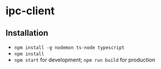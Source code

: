 # ipc-client

## Installation

- `npm install -g nodemon ts-node typescript`
- `npm install`
- `npm start` for development; `npm run build` for production
